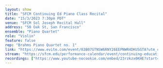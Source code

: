 ```yaml
---
layout: show
title: "SFCM Continuing Ed Piano Class Recital"
date: "15/3/2023 7:30pm PDT"
venue: "SFCM Sol Joseph Recital Hall"
address: "50 Oak St, San Francisco"
ensemble: "Piano Quartet"
role: "Violin"
feature: false
rep: "Brahms Piano Quartet no. 1"
link: "https://www.evite.com/event/03B07GTNSW6RNY26EEPNWR4DKUSGTA?utm_campaign=send_sharable_link&utm_source=evitelink&utm_medium=sharable_invite"
stream: "https://sfcm.edu/performance-calendar/event/continuing-education-piano-recital-1"
recordings: ["https://www.youtube-nocookie.com/embed/23rzkzx0KHE?start=125"]
---
```

